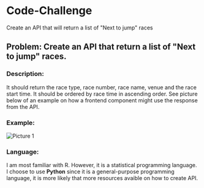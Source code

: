 # Code-Challenge
Create an API that will return a list of "Next to jump" races

## Problem: Create an API that return a list of "Next to jump" races.

### Description: 
It should return the race type, race number, race name, venue and the race start time. It should be ordered by race time in ascending order. See picture below of an example on how a frontend component might use the response from the API.

### Example: 
![Picture 1](https://user-images.githubusercontent.com/53075473/103631752-7ebe7880-4f97-11eb-8c0a-6c6d10144f83.png)

### Language: 
I am most familiar with R. However, it is a statistical programming language. I choose to use **Python** since it is a general-purpose programming language, it is more likely that more resources avaible on how to create API.

